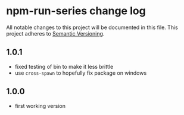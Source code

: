 # npm-run-series change log

All notable changes to this project will be documented in this file.
This project adheres to [Semantic Versioning](http://semver.org/).

## 1.0.1

- fixed testing of bin to make it less brittle
- use `cross-spawn` to hopefully fix package on windows

## 1.0.0

- first working version
